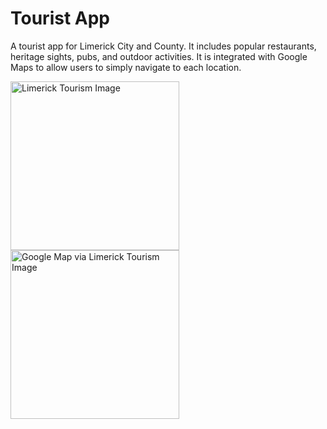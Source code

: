# Tourist App

A tourist app for Limerick City and County. It includes popular restaurants, heritage sights, pubs,
and outdoor activities. It is integrated with Google Maps to allow users to simply navigate to each
location.

<img width="270" alt="Limerick Tourism Image" src="https://user-images.githubusercontent.com/8617261/44935874-58a2c100-ad6a-11e8-887b-3ab63dd7c7fa.png">
<img width="270" alt="Google Map via Limerick Tourism Image" src="https://user-images.githubusercontent.com/8617261/44935877-5b051b00-ad6a-11e8-8c6c-3f7db91ca5f5.png">
